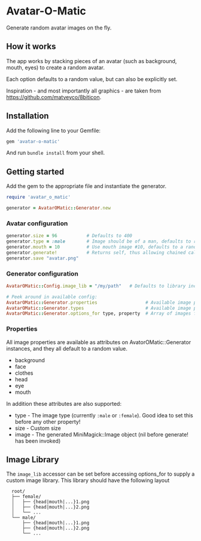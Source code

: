 # Avatar-O-Matic

Generate random avatar images on the fly.

## How it works

The app works by stacking pieces of an avatar (such as background, mouth, eyes) to create a random avatar.

Each option defaults to a random value, but can also be explicitly set.

Inspiration - and most importantly all graphics - are taken from https://github.com/matveyco/8biticon.

## Installation

Add the following line to your Gemfile:

```ruby
gem 'avatar-o-matic'
```

And run `bundle install` from your shell.

## Getting started

Add the gem to the appropriate file and instantiate the generator.
```ruby
require 'avatar_o_matic'

generator = AvatarOMatic::Generator.new
```

### Avatar configuration

```ruby
generator.size = 96           # Defaults to 400
generator.type = :male        # Image should be of a man, defaults to random
generator.mouth = 10          # Use mouth image #10, defaults to a random value
generator.generate!           # Returns self, thus allowing chained calls
generator.save "avatar.png"
```

### Generator configuration

```ruby
AvatarOMatic::Config.image_lib = "/my/path"   # Defaults to library included in gem

# Peek around in available config:
AvatarOMatic::Generator.properties                  # Available image properties (eg mouth, eye, ...)
AvatarOMatic::Generator.types                       # Available image properties (male or female)
AvatarOMatic::Generator.options_for type, property  # Array of images for this property, of the given type
```

### Properties

All image properties are available as attributes on AvatorOMatic::Generator instances, and they all default to a random value.

  * background
  * face
  * clothes
  * head
  * eye
  * mouth

In addition these attributes are also supported:

 * type  - The image type (currently `:male` or `:female`). Good idea to set this before any other property!
 * size  - Custom size
 * image - The generated MiniMagick::Image object (nil before generate! has been invoked)

## Image Library

The `image_lib` accessor can be set before accessing options_for to supply a
custom image library. This library should have the following layout

```
  root/
  ├── female/
  │   ├── {head|mouth|...}1.png
  │   ├── {head|mouth|...}2.png
  │   └── ...
  └── male/
      ├── {head|mouth|...}1.png
      ├── {head|mouth|...}2.png
      └── ...
```
